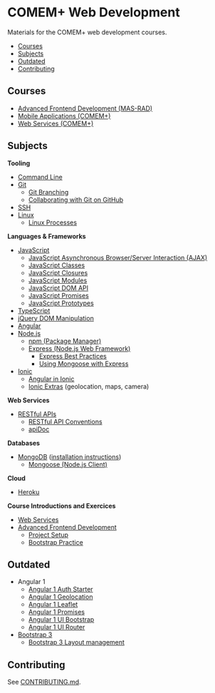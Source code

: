 # COMEM+ Web Development

Materials for the COMEM+ web development courses.

<!-- START doctoc generated TOC please keep comment here to allow auto update -->
<!-- DON'T EDIT THIS SECTION, INSTEAD RE-RUN doctoc TO UPDATE -->


- [Courses](#courses)
- [Subjects](#subjects)
- [Outdated](#outdated)
- [Contributing](#contributing)

<!-- END doctoc generated TOC please keep comment here to allow auto update -->



## Courses

* [Advanced Frontend Development (MAS-RAD)](https://github.com/MediaComem/comem-masrad-dfa)
* [Mobile Applications (COMEM+)](https://github.com/MediaComem/comem-appmob)
* [Web Services (COMEM+)](https://github.com/MediaComem/comem-webserv)



## Subjects

**Tooling**

* [Command Line](subjects/cli/)
* [Git](subjects/git/)
  * [Git Branching](subjects/git-branching/)
  * [Collaborating with Git on GitHub](subjects/git-collaborating/)
* [SSH](subjects/ssh/)
* [Linux](subjects/linux/)
  * [Linux Processes](subjects/linux-processes/)

**Languages & Frameworks**

* [JavaScript](subjects/js/)
  * [JavaScript Asynchronous Browser/Server Interaction (AJAX)](subjects/js-ajax/)
  * [JavaScript Classes](subjects/js-classes/)
  * [JavaScript Closures](subjects/js-closures/)
  * [JavaScript Modules](subjects/js-modules/)
  * [JavaScript DOM API](subjects/js-dom/)
  * [JavaScript Promises](subjects/js-promises/)
  * [JavaScript Prototypes](subjects/js-prototypes/)
* [TypeScript](subjects/ts/)
* [jQuery DOM Manipulation](subjects/jquery-dom)
* [Angular](subjects/angular/)
* [Node.js](subjects/node/)
  * [npm (Package Manager)](subjects/npm/)
  * [Express (Node.js Web Framework)](subjects/express/)
    * [Express Best Practices](subjects/express-best-practices/)
    * [Using Mongoose with Express](subjects/express-mongoose/)
* [Ionic](subjects/ionic/)
  * [Angular in Ionic](subjects/ionic-angular/)
  * [Ionic Extras](subjects/ionic-extras/) (geolocation, maps, camera)

**Web Services**

* [RESTful APIs](subjects/rest/)
  * [RESTful API Conventions](subjects/rest-conventions/)
  * [apiDoc](subjects/apidoc/)

**Databases**

* [MongoDB](subjects/mongodb/) ([installation instructions](subjects/mongodb/install/))
  * [Mongoose (Node.js Client)](subjects/mongoose/)

**Cloud**

* [Heroku](subjects/heroku/)

**Course Introductions and Exercices**

* [Web Services](subjects/webserv-course/)
* [Advanced Frontend Development](subjects/masrad-intro)
  * [Project Setup](subjects/masrad-project-setup)
  * [Bootstrap Practice](subjects/masrad-bootstrap-practice)



## Outdated

* Angular 1
  * [Angular 1 Auth Starter](subjects/angular-auth-starter/)
  * [Angular 1 Geolocation](subjects/angular-geolocation)
  * [Angular 1 Leaflet](subjects/angular-leaflet)
  * [Angular 1 Promises](subjects/angular-promises/)
  * [Angular 1 UI Bootstrap](subjects/angular-ui-bootstrap/)
  * [Angular 1 UI Router](subjects/angular-ui-router/)
* [Bootstrap 3](subjects/bootstrap)
  * [Bootstrap 3 Layout management](subjects/bootstrap-layout-management)



## Contributing

See [CONTRIBUTING.md][contributing].



[contributing]: CONTRIBUTING.md

